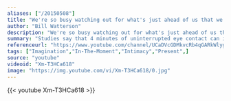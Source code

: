 ```yaml
---
aliases: ["/20150508"]
title: "We're so busy watching out for what's just ahead of us that we don't take time to enjoy where we are."
author: "Bill Watterson"
description: "We're so busy watching out for what's just ahead of us that we don't take time to enjoy where we are. - Bill Watterson quotes from GetInspired365.com"
summary: "Studies say that 4 minutes of uninterrupted eye contact can increase intimacy. To test this this theory out, SoulPancake brought in six pairs in different stages of their relationship and had them try it. How do you stay connected? For more SoulPanacake videos click the 'more' link below."
referenceurl: "https://www.youtube.com/channel/UCaDVcGDMkvcRb4qGARkWlyg"
tags: ["Imagination","In-The-Moment","Intimacy","Present",]
source: "youtube"
videoid: "Xm-T3HCa618"
image: "https://img.youtube.com/vi/Xm-T3HCa618/0.jpg"
---
```


{{< youtube Xm-T3HCa618 >}}
